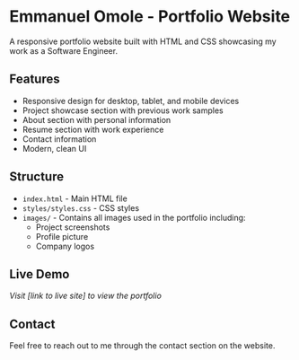 # Emmanuel Omole - Portfolio Website

A responsive portfolio website built with HTML and CSS showcasing my work as a Software Engineer.

## Features

- Responsive design for desktop, tablet, and mobile devices
- Project showcase section with previous work samples
- About section with personal information
- Resume section with work experience
- Contact information
- Modern, clean UI

## Structure

- `index.html` - Main HTML file
- `styles/styles.css` - CSS styles
- `images/` - Contains all images used in the portfolio including:
  - Project screenshots
  - Profile picture
  - Company logos

## Live Demo

*Visit [link to live site] to view the portfolio*

## Contact

Feel free to reach out to me through the contact section on the website.
